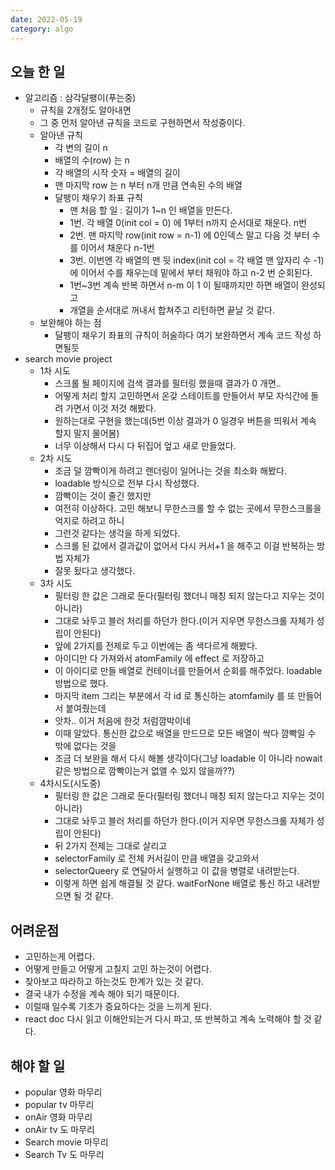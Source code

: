 ```yaml
---
date: 2022-05-19
category: algo
---
```


## 오늘 한 일

- 알고리즘 : 삼각달팽이(푸는중)
  - 규칙을 2개정도 알아내면
  - 그 중 먼저 알아낸 규칙을 코드로 구현하면서 작성중이다.
  - 알아낸 규칙
    - 각 변의 길이 n
    - 배열의 수(row) 는 n
    - 각 배열의 시작 숫자 = 배열의 길이
    - 맨 마지막 row 는 n 부터 n개 만큼 연속된 수의 배열
    - 달팽이 채우기 좌표 규칙
      - 맨 처음 할 일 : 길이가 1~n 인 배열을 만든다.
      - 1번. 각 배열 0(init col = 0) 에 1부터 n까지 순서대로 채운다. n번
      - 2번. 맨 마지막 row(init row = n-1) 에 0인덱스 말고 다음 것 부터 수를 이어서 채운다 n-1번
      - 3번. 이번엔 각 배열의 맨 뒷 index(init col = 각 배열 맨 앞자리 수 -1)에 이어서 수를 채우는데 밑에서 부터 채워야 하고 n-2 번 순회된다.
      - 1번~3번 계속 반복 하면서 n-m 이 1 이 될때까지만 하면 배열이 완성되고
      - 개열을 순서대로 꺼내서 합쳐주고 리턴하면 끝날 것 같다.
  - 보완해야 하는 점
    - 달팽이 채우기 좌표의 규칙이 허술하다 여기 보완하면서 계속 코드 작성 하면될듯
- search movie project
  - 1차 시도
    - 스크롤 될 페이지에 검색 결과를 필터링 했을때 결과가 0 개면..
    - 어떻게 처리 할지 고민하면서 온갖 스테이트를 만들어서 부모 자식간에 돌려 가면서 이것 저것 해봤다.
    - 원하는대로 구현을 했는데(5번 이상 결과가 0 일경우 버튼을 띄워서 계속 할지 말지 물어봄)
    - 너무 이상해서 다시 다 뒤집어 엎고 새로 만들었다.
  - 2차 시도
    - 조금 덜 깜빡이게 하려고 랜더링이 일어나는 것을 최소화 해봤다.
    - loadable 방식으로 전부 다시 작성했다.
    - 깜빡이는 것이 줄긴 했지만
    - 여전히 이상하다. 고민 해보니 무한스크롤 할 수 없는 곳에서 무한스크롤을 억지로 하려고 하니
    - 그런것 같다는 생각을 하게 되었다.
    - 스크롤 된 값에서 결과값이 없어서 다시 커서+1 을 해주고 이걸 반복하는 방법 자체가
    - 잘못 됬다고 생각했다.
  - 3차 시도
    - 필터링 한 값은 그래로 둔다(필터링 했더니 매칭 되지 않는다고 지우는 것이 아니라)
    - 그대로 놔두고 블러 처리를 하던가 한다.(이거 지우면 무한스크롤 자체가 성립이 안된다)
    - 앞에 2가지를 전제로 두고 이번에는 좀 색다르게 해봤다.
    - 아이디만 다 가져와서 atomFamily 에 effect 로 저장하고
    - 이 아이디로 만들 배열로 컨테이너를 만들어서 순회를 해주었다. loadable 방법으로 했다.
    - 마지막 item 그리는 부분에서 각 id 로 통신하는 atomfamily 를 또 만들어서 붙여줬는데
    - 앗차.. 이거 처음에 한것 처럼깜박이네
    - 이때 알았다. 통신한 값으로 배열을 만드므로 모든 배열이 싹다 깜빡일 수 밖에 없다는 것을
    - 조금 더 보완을 해서 다시 해볼 생각이다(그냥 loadable 이 아니라 nowait 같은 방법으로 깜빡이는거 없앨 수 있지 않을까??)
  - 4차시도(시도중)
    - 필터링 한 값은 그래로 둔다(필터링 했더니 매칭 되지 않는다고 지우는 것이 아니라)
    - 그대로 놔두고 블러 처리를 하던가 한다.(이거 지우면 무한스크롤 자체가 성립이 안된다)
    - 뒤 2가지 전제는 그대로 살리고
    - selectorFamily 로 전체 커서길이 만큼 배열을 갖고와서
    - selectorQueery 로 연달아서 실행하고 이 값을 병렬로 내려받는다.
    - 이렇게 하면 쉽게 해결될 것 같다. waitForNone 배열로 통신 하고 내려받으면 될 것 같다.

## 어려운점

- 고민하는게 어렵다.
- 어떻게 만들고 어떻게 고칠지 고민 하는것이 어렵다.
- 찾아보고 따라하고 하는것도 한계가 있는 것 같다.
- 결국 내가 수정을 계속 해야 되기 때문이다.
- 이럴때 일수록 기초가 중요하다는 것을 느끼게 된다.
- react doc 다시 읽고 이해안되는거 다시 파고, 또 반복하고 계속 노력해야 할 것 같다.

## 해야 할 일

- popular 영화 마무리
- popular tv 마무리
- onAir 영화 마무리
- onAir tv 도 마무리
- Search movie 마무리
- Search Tv 도 마무리
